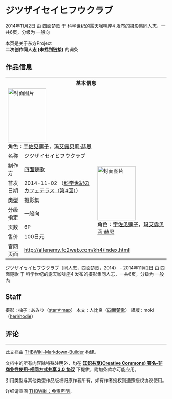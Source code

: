 # ジツザイセイヒフウクラブ

<!-- source html: G:\repos\THBWiki-Markdown-Builder\THBWikiMarkdown\Temp\main\a\a9\ns0%3A%E3%82%B8%E3%83%84%E3%82%B6%E3%82%A4%E3%82%BB%E3%82%A4%E3%83%92%E3%83%95%E3%82%A6%E3%82%AF%E3%83%A9%E3%83%96.html -->

2014年11月2日 由 四面楚歌 于 科学世纪的露天咖啡座4 发布的摄影集同人志，一共6页，分级为 一般向

本页是关于东方Project  
 **二次创作同人志 (未找到链接)** 的词条

## 作品信息

<table><tbody><tr><th colspan="3">基本信息</th></tr><tr><td class="cover-artwork-mobile" colspan="2"><a href="./文件-ジツザイセイヒフウクラブ封面.jpg.md" class="image" title="封面图片"><img alt="封面图片" src="https://upload.thwiki.cc/thumb/b/b9/%E3%82%B8%E3%83%84%E3%82%B6%E3%82%A4%E3%82%BB%E3%82%A4%E3%83%92%E3%83%95%E3%82%A6%E3%82%AF%E3%83%A9%E3%83%96%E5%B0%81%E9%9D%A2.jpg/119px-%E3%82%B8%E3%83%84%E3%82%B6%E3%82%A4%E3%82%BB%E3%82%A4%E3%83%92%E3%83%95%E3%82%A6%E3%82%AF%E3%83%A9%E3%83%96%E5%B0%81%E9%9D%A2.jpg" decoding="async" loading="lazy" width="119" height="168" srcset="https://upload.thwiki.cc/thumb/b/b9/%E3%82%B8%E3%83%84%E3%82%B6%E3%82%A4%E3%82%BB%E3%82%A4%E3%83%92%E3%83%95%E3%82%A6%E3%82%AF%E3%83%A9%E3%83%96%E5%B0%81%E9%9D%A2.jpg/178px-%E3%82%B8%E3%83%84%E3%82%B6%E3%82%A4%E3%82%BB%E3%82%A4%E3%83%92%E3%83%95%E3%82%A6%E3%82%AF%E3%83%A9%E3%83%96%E5%B0%81%E9%9D%A2.jpg 1.5x, https://upload.thwiki.cc/thumb/b/b9/%E3%82%B8%E3%83%84%E3%82%B6%E3%82%A4%E3%82%BB%E3%82%A4%E3%83%92%E3%83%95%E3%82%A6%E3%82%AF%E3%83%A9%E3%83%96%E5%B0%81%E9%9D%A2.jpg/238px-%E3%82%B8%E3%83%84%E3%82%B6%E3%82%A4%E3%82%BB%E3%82%A4%E3%83%92%E3%83%95%E3%82%A6%E3%82%AF%E3%83%A9%E3%83%96%E5%B0%81%E9%9D%A2.jpg 2x" data-file-width="453" data-file-height="640"></a><div class="cover-char">角色：<a href="./宇佐见莲子.md" title="宇佐见莲子">宇佐见莲子</a>，<a href="./玛艾露贝莉·赫恩.md" title="玛艾露贝莉·赫恩">玛艾露贝莉·赫恩</a></div></td>
</tr><tr><td class="label">名称</td><td colspan="2"> ジツザイセイヒフウクラブ </td></tr><tr><td class="label">制作方</td><td><a href="./四面楚歌.md" title="四面楚歌">四面楚歌</a></td><td class="cover-artwork" rowspan="6" style="min-width:168px;"><a href="./文件-ジツザイセイヒフウクラブ封面.jpg.md" class="image" title="封面图片"><img alt="封面图片" src="https://upload.thwiki.cc/thumb/b/b9/%E3%82%B8%E3%83%84%E3%82%B6%E3%82%A4%E3%82%BB%E3%82%A4%E3%83%92%E3%83%95%E3%82%A6%E3%82%AF%E3%83%A9%E3%83%96%E5%B0%81%E9%9D%A2.jpg/119px-%E3%82%B8%E3%83%84%E3%82%B6%E3%82%A4%E3%82%BB%E3%82%A4%E3%83%92%E3%83%95%E3%82%A6%E3%82%AF%E3%83%A9%E3%83%96%E5%B0%81%E9%9D%A2.jpg" decoding="async" loading="lazy" width="119" height="168" srcset="https://upload.thwiki.cc/thumb/b/b9/%E3%82%B8%E3%83%84%E3%82%B6%E3%82%A4%E3%82%BB%E3%82%A4%E3%83%92%E3%83%95%E3%82%A6%E3%82%AF%E3%83%A9%E3%83%96%E5%B0%81%E9%9D%A2.jpg/178px-%E3%82%B8%E3%83%84%E3%82%B6%E3%82%A4%E3%82%BB%E3%82%A4%E3%83%92%E3%83%95%E3%82%A6%E3%82%AF%E3%83%A9%E3%83%96%E5%B0%81%E9%9D%A2.jpg 1.5x, https://upload.thwiki.cc/thumb/b/b9/%E3%82%B8%E3%83%84%E3%82%B6%E3%82%A4%E3%82%BB%E3%82%A4%E3%83%92%E3%83%95%E3%82%A6%E3%82%AF%E3%83%A9%E3%83%96%E5%B0%81%E9%9D%A2.jpg/238px-%E3%82%B8%E3%83%84%E3%82%B6%E3%82%A4%E3%82%BB%E3%82%A4%E3%83%92%E3%83%95%E3%82%A6%E3%82%AF%E3%83%A9%E3%83%96%E5%B0%81%E9%9D%A2.jpg 2x" data-file-width="453" data-file-height="640"></a><div class="cover-char">角色：<a href="./宇佐见莲子.md" title="宇佐见莲子">宇佐见莲子</a>，<a href="./玛艾露贝莉·赫恩.md" title="玛艾露贝莉·赫恩">玛艾露贝莉·赫恩</a></div></td>
</tr><tr><td class="label">首发日期</td><td>2014-11-02&#160;（<a href="/展会作品列表?e=%E7%A7%91%E5%AD%A6%E4%B8%96%E7%BA%AA%E7%9A%84%E9%9C%B2%E5%A4%A9%E5%92%96%E5%95%A1%E5%BA%A7%234">科学世紀のカフェテラス（第4回）</a>）</td></tr><tr><td class="label">类型</td><td>摄影集</td></tr><tr><td class="label">分级指定</td><td>一般向</td></tr><tr><td class="label">页数</td><td>6P</td></tr><tr><td class="label">售价</td><td>100日元</td></tr>
<tr><td class="label">官网页面</td><td colspan="2"><a rel="nofollow" class="external free" href="http://allenemy.fc2web.com/kh4/index.html">http://allenemy.fc2web.com/kh4/index.html</a></td></tr></tbody></table>

ジツザイセイヒフウクラブ（同人志，四面楚歌，2014） - 2014年11月2日 由 四面楚歌 于 科学世纪的露天咖啡座4 发布的摄影集同人志，一共6页，分级为 一般向

## Staff
摄影
: 柚子
: あみり（[star☆map](http://starmaprm.web.fc2.com/)）
本文
: 人比良（[四面楚歌](./四面楚歌.md)）
組版
: moki（[heri/hodie](http://herihodie.net/)）


## 评论




---

此文档由 [THBWiki-Markdown-Builder](https://github.com/Delsin-Yu/THBWiki-Markdown-Builder) 构建。

文档中的所有内容除特殊注明外，均在 [**知识共享(Creative Commons) 署名-非商业性使用-相同方式共享 3.0 协议**](https://creativecommons.org/licenses/by-sa/3.0/deed.zh-hans) 下提供，附加条款亦可能应用。

引用类型与其他类型作品版权归原作者所有，如有作者授权则遵照授权协议使用。

详细请查阅 [THBWiki：免责声明](https://thbwiki.cc/THBWiki:%E5%85%8D%E8%B4%A3%E5%A3%B0%E6%98%8E)。

